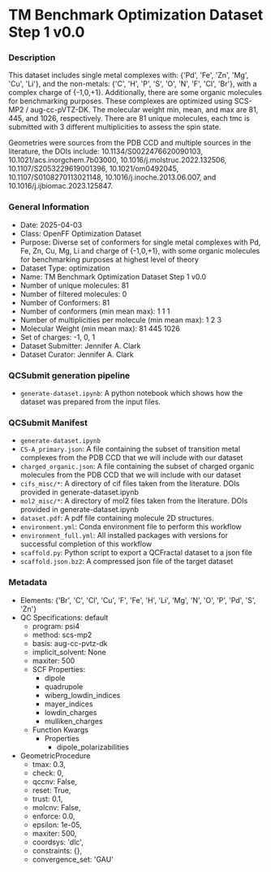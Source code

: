 # TM Benchmark Optimization Dataset Step 1 v0.0

### Description

This dataset includes single metal complexes with: {'Pd', 'Fe', 'Zn', 'Mg', 'Cu', 'Li'}, and the non-metals: {'C', 'H', 'P', 'S', 'O', 'N', 'F', 'Cl', 'Br'}, with a complex charge of {-1,0,+1}. Additionally, there are some organic molecules for benchmarking purposes. These complexes are optimized using SCS-MP2 / aug-cc-pVTZ-DK. The molecular weight min, mean, and max are 81, 445, and 1026, respectively. There are 81 unique molecules, each tmc is submitted with 3 different multiplicities to assess the spin state.

Geometries were sources from the PDB CCD and multiple sources in the literature, the DOIs include: 10.1134/S0022476620090103, 10.1021/acs.inorgchem.7b03000, 10.1016/j.molstruc.2022.132506, 10.1107/S2053229619001396, 10.1021/om0492045, 10.1107/S0108270113021148, 10.1016/j.inoche.2013.06.007, and 10.1016/j.ijbiomac.2023.125847.

### General Information

- Date: 2025-04-03
- Class: OpenFF Optimization Dataset
- Purpose: Diverse set of conformers for single metal complexes with Pd, Fe, Zn, Cu, Mg, Li and charge of {-1,0,+1}, with some organic molecules for benchmarking purposes at highest level of theory
- Dataset Type: optimization
- Name: TM Benchmark Optimization Dataset Step 1 v0.0
- Number of unique molecules:   81
- Number of filtered molecules: 0
- Number of Conformers: 81
- Number of conformers (min mean max): 1 1 1
- Number of multiplicities per molecule (min mean max): 1 2 3
- Molecular Weight (min mean max): 81 445 1026
- Set of charges: -1, 0, 1
- Dataset Submitter: Jennifer A. Clark
- Dataset Curator: Jennifer A. Clark

### QCSubmit generation pipeline

- `generate-dataset.ipynb`: A python notebook which shows how the dataset was prepared from the input files.

### QCSubmit Manifest

- `generate-dataset.ipynb`
- `CS-A_primary.json`: A file containing the subset of transition metal complexes from the PDB CCD that we will include with our dataset 
- `charged_organic.json`: A file containing the subset of charged organic molecules from the PDB CCD that we will include with our dataset
- `cifs_misc/*`: A directory of cif files taken from the literature. DOIs provided in generate-dataset.ipynb
- `mol2_misc/*`: A directory of mol2 files taken from the literature. DOIs provided in generate-dataset.ipynb
- `dataset.pdf`: A pdf file containing molecule 2D structures.
- `environment.yml`: Conda environment file to perform this workflow
- `environment_full.yml`: All installed packages with versions for successful completion of this workflow
- `scaffold.py`: Python script to export a QCFractal dataset to a json file
- `scaffold.json.bz2`: A compressed json file of the target dataset
 
### Metadata

* Elements: {'Br', 'C', 'Cl', 'Cu', 'F', 'Fe', 'H', 'Li', 'Mg', 'N', 'O', 'P', 'Pd', 'S', 'Zn'}
* QC Specifications: default
  * program: psi4
  * method: scs-mp2
  * basis: aug-cc-pvtz-dk
  * implicit_solvent: None
  * maxiter: 500
  * SCF Properties:
    * dipole
    * quadrupole
    * wiberg_lowdin_indices
    * mayer_indices
    * lowdin_charges
    * mulliken_charges
  * Function Kwargs
    * Properties
      * dipole_polarizabilities
* GeometricProcedure
  * tmax: 0.3,
  * check: 0,
  * qccnv: False,
  * reset: True,
  * trust: 0.1,
  * molcnv: False,
  * enforce: 0.0,
  * epsilon: 1e-05,
  * maxiter: 500,
  * coordsys: 'dlc',
  * constraints: {},
  * convergence_set: 'GAU'
